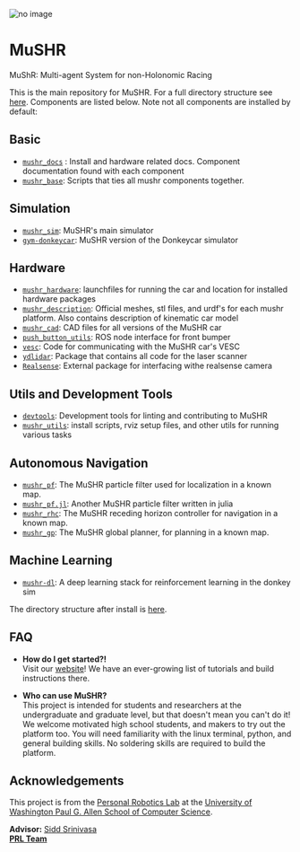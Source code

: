 ![no image](https://github.com/prl-mushr/mushr/blob/master/header.jpg)
# MuSHR
MuShR: Multi-agent System for non-Holonomic Racing

This is the main repository for MuSHR. For a full directory structure see [here](https://github.com/prl-mushr/mushr/blob/master/mushr_docs/structure.png). Components are listed below. Note not all components are installed by default:

## Basic
- [`mushr_docs`](https://github.com/prl-mushr/mushr/tree/master/mushr_docs) : Install and hardware related docs. Component documentation found with each component
- [`mushr_base`](https://github.com/prl-mushr/mushr_base): Scripts that ties all mushr components together.

## Simulation
- [`mushr_sim`](https://github.com/prl-mushr/mushr_sim): MuSHR's main simulator
- [`gym-donkeycar`](https://github.com/prl-mushr/gym-donkeycar): MuSHR version of the Donkeycar simulator

## Hardware
- [`mushr_hardware`](https://github.com/prl-mushr/mushr/tree/master/mushr_hardware/mushr_hardware): launchfiles for running the car and location for installed hardware packages
- [`mushr_description`](https://github.com/prl-mushr/mushr/tree/master/mushr_description): Official meshes, stl files, and urdf's for each mushr platform. Also contains description of kinematic car model
- [`mushr_cad`](https://github.com/prl-mushr/mushr_cad): CAD files for all versions of the MuSHR car
- [`push_button_utils`](https://github.com/prl-mushr/push_button_utils): ROS node interface for front bumper
- [`vesc`](https://github.com/prl-mushr/vesc): Code for communicating with the MuSHR car's VESC
- [`ydlidar`](https://github.com/prl-mushr/ydlidar): Package that contains all code for the laser scanner
- [`Realsense`](https://github.com/IntelRealSense/realsense-ros): External package for interfacing withe realsense camera

## Utils and Development Tools
- [`devtools`](https://github.com/prl-mushr/devtools): Development tools for linting and contributing to MuSHR
- [`mushr_utils`]( https://github.com/prl-mushr/mushr/tree/master/mushr_utils
): install scripts, rviz setup files, and other utils for running various tasks

## Autonomous Navigation
- [`mushr_pf`](https://github.com/prl-mushr/mushr_pf): The MuSHR particle filter used for localization in a known map.
- [`mushr_pf.jl`](https://github.com/prl-mushr/mushr_pf.jl): Another MuSHR particle filter written in julia
- [`mushr_rhc`](https://github.com/prl-mushr/mushr_rhc): The MuSHR receding horizon controller for navigation in a known map.
- [`mushr_gp`](): The MuSHR global planner, for planning in a known map.

## Machine Learning
- [`mushr-dl`](https://github.com/prl-mushr/MUSHR-DL): A deep learning stack for reinforcement learning in the donkey sim

The directory structure after install is [here](https://raw.githubusercontent.com/prl-mushr/mushr/master/mushr_docs/structure.png?token=ADLMJKEM2OEXW5XMU5WQBOC5JNYLA).

## FAQ

- **How do I get started?!**  
Visit our [website](https://mushr.io)! We have an ever-growing list of tutorials and build instructions there.

- **Who can use MuSHR?**  
This project is intended for students and researchers at the undergraduate and graduate level, but that doesn't mean you can't do it! We welcome motivated high school students, and makers to try out the platform too. You will need familiarity with the linux terminal, python, and general building skills. No soldering skills are required to build the platform.

## Acknowledgements
This project is from the [Personal Robotics Lab](https://personalrobotics.cs.washington.edu/) at the [University of Washington Paul G. Allen School of Computer Science](https://www.cs.washington.edu/). 

**Advisor:** [Sidd Srinivasa](https://goodrobot.ai/)  
**[PRL Team](https://personalrobotics.cs.washington.edu/people/)**
